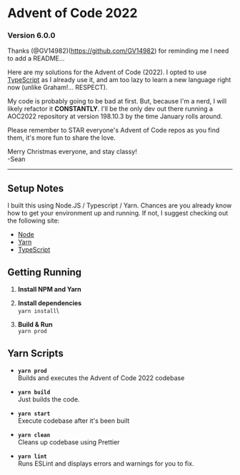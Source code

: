 # Advent of Code 2022
### Version 6.0.0

Thanks (@GV14982)(https://github.com/GV14982) for reminding me I need to add a README...

Here are my solutions for the Advent of Code (2022). I opted to use [TypeScript](https://www.typescriptlang.org/) as I already use it, and am too lazy to learn a new language right now (unlike Graham!... RESPECT).

My code is probably going to be bad at first. But, because I'm a nerd, I will likely refactor it **CONSTANTLY**. I'll be the only dev out there running a AOC2022 repository at version 198.10.3 by the time January rolls around.

Please remember to STAR everyone's Advent of Code repos as you find them, it's more fun to share the love.

Merry Christmas everyone, and stay classy!\
-Sean

---

## Setup Notes
I built this using Node.JS / Typescript / Yarn. Chances are you already know how to get your environment up and running. If not, I suggest checking out the following site:

- [Node](https://nodejs.org)
- [Yarn](https://yarnpkg.com)
- [TypeScript](https://typescriptlang.org)

## Getting Running

1) **Install NPM and Yarn**
   
2) **Install dependencies**\
   `yarn install`\

3) **Build & Run**\
   `yarn prod`

## Yarn Scripts

- **`yarn prod`**\
  Builds and executes the Advent of Code 2022 codebase

- **`yarn build`**\
  Just builds the code.

- **`yarn start`**\
  Execute codebase after it's been built

- **`yarn clean`**\
  Cleans up codebase using Prettier

- **`yarn lint`**\
  Runs ESLint and displays errors and warnings for you to fix.
